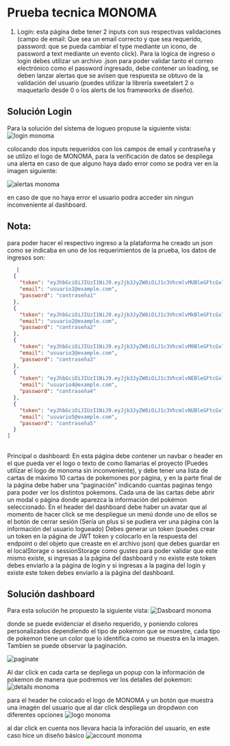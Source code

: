 # Prueba tecnica MONOMA

1. Login: esta página debe tener 2 inputs con sus respectivas validaciones (campo de
email: Que sea un email correcto y que sea requerido, password: que se pueda
cambiar el type mediante un icono, de password a text mediante un evento click).
Para la lógica de ingreso o login debes utilizar un archivo .json para poder validar
tanto el correo electrónico como el password ingresado, debe contener un loading,
se deben lanzar alertas que se avisen que respuesta se obtuvo de la validación del
usuario (puedes utilizar la librería sweetalert 2 o maquetarlo desde 0 o los alerts de
los frameworks de diseño).

## Solución Login 
Para la solución del sistema de logueo propuse la siguiente vista:
![login monoma](https://github.com/juxnmxG/Prueba-tecnica-monoma/assets/61563571/fb12a266-0538-47f0-8784-76de2440aba2)

colocando dos inputs requeridos con los campos de email y contraseña y se utilizo el logo de MONOMA, para la verificación de datos se despliega una alerta en caso de que alguno haya dado error como se podra ver en la imagen siguiente:

![alertas monoma](https://github.com/juxnmxG/Prueba-tecnica-monoma/assets/61563571/7ec68893-4682-45bc-bc69-0c20bd1a5cf3)

en caso de que no haya error el usuario podra acceder sin ningun inconveniente al dashboard.

## Nota:
para poder hacer el respectivo ingreso a la plataforma he creado un json como se indicaba en uno de los requerimientos de la prueba, los datos de ingresos son:

```json
   [
  {
    "token": "eyJhbGciOiJIUzI1NiJ9.eyJjb3JyZW8iOiJ1c3VhcmlvMUBleGFtcGxlLmNvbSIsImNvbnRyYXNlw7FhIjoiY29udHJhc2XDsWExIn0.HgK8s623iKDGj-YjEKT-_2wLXc8PGjihQvsZ6r8r0E0",
    "email": "usuario1@example.com",
    "password": "contraseña1"
  },
  {
    "token": "eyJhbGciOiJIUzI1NiJ9.eyJjb3JyZW8iOiJ1c3VhcmlvMkBleGFtcGxlLmNvbSIsImNvbnRyYXNlw7FhIjoiY29udHJhc2XDsWEyIn0.FP_wQAt4NuNgtpC6cCtyOXP5ptQM_hBwUPu-A0cxDds",
    "email": "usuario2@example.com",
    "password": "contraseña2"
  },
  {
    "token": "eyJhbGciOiJIUzI1NiJ9.eyJjb3JyZW8iOiJ1c3VhcmlvM0BleGFtcGxlLmNvbSIsImNvbnRyYXNlw7FhIjoiY29udHJhc2XDsWEzIn0.bHKv7yq3wUzQPb9xg06RfZBKjtEvUswZMs2o4zpX1Fw",
    "email": "usuario3@example.com",
    "password": "contraseña3"
  },
  {
    "token": "eyJhbGciOiJIUzI1NiJ9.eyJjb3JyZW8iOiJ1c3VhcmlvNEBleGFtcGxlLmNvbSIsImNvbnRyYXNlw7FhIjoiY29udHJhc2XDsWE0In0.oVS2AbHPfJTEcoOm9I7Fo4-FcH7WpAANbBy93mziXfw",
    "email": "usuario4@example.com",
    "password": "contraseña4"
  },
  {
    "token": "eyJhbGciOiJIUzI1NiJ9.eyJjb3JyZW8iOiJ1c3VhcmlvNUBleGFtcGxlLmNvbSIsImNvbnRyYXNlw7FhIjoiY29udHJhc2XDsWE1In0.sUXhYlyTfBp5uTEpK4NNe6H5fyR-bf8LbrPPvgFlI8U",
    "email": "usuario5@example.com",
    "password": "contraseña5"
  }
]
```
##
Principal o dashboard: En esta página debe contener un navbar o header en el
que pueda ver el logo o texto de como llamarias el proyecto (Puedes utilizar el logo
de monoma sin inconveniente), y debe tener una lista de cartas de máximo 10 cartas
de pokemones por página, y en la parte final de la página debe haber una
“paginación” indicando cuantas paginas tengo para poder ver los distintos
pokemons.
Cada una de las cartas debe abrir un modal o página donde aparezca la información
del pokémon seleccionado. En el header del dashboard debe haber un avatar que al
momento de hacer click se me despliegue un menú donde uno de ellos se el botón
de cerrar sesión (Sería un plus si se pudiera ver una página con la información del
usuario logueado)
Debes generar un token (puedes crear un token en la página de JWT token y
colocarlo en la respuesta del endpoint o del objeto que creaste en el archivo json)
que debes guardar en el localStorage o sessionStorage como gustes para poder
validar que este mismo existe, si ingresas a la página del dashboard y no existe este
token debes enviarlo a la página de login y si ingresas a la pagina del login y existe
este token debes enviarlo a la página del dashboard.

## Solución dashboard
Para esta solución he propuesto la siguiente vista:
![Dasboard monoma](https://github.com/juxnmxG/Prueba-tecnica-monoma/assets/61563571/fa70857d-d819-4f42-9795-862890c07654)

donde se puede evidenciar el diseño requerido, y poniendo colores personalizados dependiendo el tipo de pokemon que se muestre, cada tipo de pokemon tiene un color que lo identifica como se muestra en la imagen. Tambien se puede observar la paginación.

![paginate](https://github.com/juxnmxG/Prueba-tecnica-monoma/assets/61563571/814aa290-a7a4-4a0f-8d92-052be80bc67a)

Al dar click en cada carta se depliega un popup con la información de pokemon de manera que podremos ver los detalles del pokemon:
![details monoma](https://github.com/juxnmxG/Prueba-tecnica-monoma/assets/61563571/4e289df3-4e54-4324-820c-b7d56ba6bab0)

para el  header he colocado el logo de MONOMA y un botón que muestra una imagén del usuario que al dar click despliega un dropdwon con diferentes opciones 
![logo monoma](https://github.com/juxnmxG/Prueba-tecnica-monoma/assets/61563571/477ebce1-b3f2-4ecc-937a-b9602ede9bed)

al dar click en cuenta nos llevara hacia la inforación del usuario, en este caso hice un diseño básico
![account monoma](https://github.com/juxnmxG/Prueba-tecnica-monoma/assets/61563571/322c0b6b-02bb-46ef-adc1-8ffd0a9f23dd)


